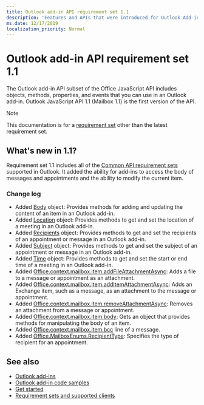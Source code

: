 ```yaml
---
title: Outlook add-in API requirement set 1.1
description: 'Features and APIs that were introduced for Outlook Add-ins and the Office JavaScript APIs as part of MailboxApi 1.1.'
ms.date: 12/17/2019
localization_priority: Normal
---
```


# Outlook add-in API requirement set 1.1

The Outlook add-in API subset of the Office JavaScript API includes objects, methods, properties, and events that you can use in an Outlook add-in. Outlook JavaScript API 1.1 (Mailbox 1.1) is the first version of the API.

> [!NOTE]
> This documentation is for a [requirement set](../../requirement-sets/outlook-api-requirement-sets.md) other than the latest requirement set.

## What's new in 1.1?

Requirement set 1.1 includes all of the [Common API requirement sets](../../requirement-sets/office-add-in-requirement-sets.md) supported in Outlook. It added the ability for add-ins to access the body of messages and appointments and the ability to modify the current item.

### Change log

- Added [Body](/javascript/api/outlook/office.body?view=outlook-js-1.1) object: Provides methods for adding and updating the content of an item in an Outlook add-in.
- Added [Location](/javascript/api/outlook/office.location?view=outlook-js-1.1) object: Provides methods to get and set the location of a meeting in an Outlook add-in.
- Added [Recipients](/javascript/api/outlook/office.recipients?view=outlook-js-1.1) object: Provides methods to get and set the recipients of an appointment or message in an Outlook add-in.
- Added [Subject](/javascript/api/outlook/office.subject?view=outlook-js-1.1) object: Provides methods to get and set the subject of an appointment or message in an Outlook add-in.
- Added [Time](/javascript/api/outlook/office.time?view=outlook-js-1.1) object: Provides methods to get and set the start or end time of a meeting in an Outlook add-in.
- Added [Office.context.mailbox.item.addFileAttachmentAsync](office.context.mailbox.item.md#methods): Adds a file to a message or appointment as an attachment.
- Added [Office.context.mailbox.item.addItemAttachmentAsync](office.context.mailbox.item.md#methods): Adds an Exchange item, such as a message, as an attachment to the message or appointment.
- Added [Office.context.mailbox.item.removeAttachmentAsync](office.context.mailbox.item.md#methods): Removes an attachment from a message or appointment.
- Added [Office.context.mailbox.item.body](office.context.mailbox.item.md#properties): Gets an object that provides methods for manipulating the body of an item.
- Added [Office.context.mailbox.item.bcc](office.context.mailbox.item.md#properties) line of a message.
- Added [Office.MailboxEnums.RecipientType](/javascript/api/outlook/office.mailboxenums.recipienttype?view=outlook-js-1.1): Specifies the type of recipient for an appointment.

## See also

- [Outlook add-ins](../../../outlook/outlook-add-ins-overview.md)
- [Outlook add-in code samples](https://developer.microsoft.com/outlook/gallery/?filterBy=Outlook,Samples,Add-ins)
- [Get started](../../../quickstarts/outlook-quickstart.md)
- [Requirement sets and supported clients](../../requirement-sets/outlook-api-requirement-sets.md)

